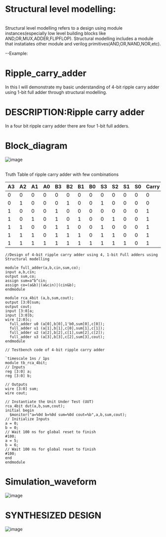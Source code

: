 # Structural level modelling:
<br>Structural level modelling refers to a design using module instances(especially low level building blocks like AND,OR,MUX,ADDER,FLIPFLOP).
Structural modelling includes a module that instatiates other module  and verilog primitives(AND,OR,NAND,NOR,etc).<br>

--Example:
# Ripple_carry_adder
In this I will demonstrate my basic understanding of  4-bit ripple carry adder using 1-bit full adder through structural modelling.

# DESCRIPTION:Ripple carry adder
<p allign="justify">In a four bit ripple carry adder there are four 1-bit full adders.

# Block_diagram

![image](https://github.com/ASHREDD/digital_ic_design_workshop/assets/168950588/993166c7-9aa5-479c-93a0-1ede211f61db)

<br>Truth Table of ripple carry adder with few combinations<br>

|A3|A2|A1|A0|B3|B2|B1|B0|S3|S2|S1|S0|Carry|
|--|--|--|--|--|--|--|--|--|--|--|--|-----|
|0|0|0|0|0|0|0|0|0|0|0|0|0|
|0|1|0|0|0|1|0|0|1|0|0|0|0|
|1|0|0|0|1|0|0|0|0|0|0|0|1|
|1|0|1|0|1|0|1|0|0|1|0|0|1|
|1|1|0|0|1|1|0|0|1|0|0|0|1|
|1|1|1|0|1|1|1|0|1|1|0|0|1|
|1|1|1|1|1|1|1|1|1|1|1|0|1|

```
//Design of 4-bit ripple carry adder using 4, 1-bit Full adders using Structural modelling

module full_adder(a,b,cin,sum,co);
input a,b,cin;
output sum,co;
assign sum=a^b^cin;
assign co=(a&b)|(a&cin)|(cin&b);
endmodule

module rca_4bit (a,b,sum,cout);
output [3:0]sum;
output cout;
input [3:0]a;
input [3:0]b;
wire [2:0]c;
  full_adder u0 (a[0],b[0],1'b0,sum[0],c[0]);
  full_adder u1 (a[1],b[1],c[0],sum[1],c[1]);
  full_adder u2 (a[2],b[2],c[1],sum[2],c[2]);
  full_adder u3 (a[3],b[3],c[2],sum[3],cout);
endmodule
```
```
// Testbench code of 4-bit ripple carry adder

`timescale 1ns / 1ps
module tb_rca_4bit;
// Inputs
reg [3:0] a;
reg [3:0] b;

// Outputs
wire [3:0] sum;
wire cout;

// Instantiate the Unit Under Test (UUT)
rca_4bit dut(a,b,sum,cout);
initial begin
  $monitor("a=%0d b=%0d sum=%0d cout=%b",a,b,sum,cout);
// Initialize Inputs
a = 0;
b = 0;
// Wait 100 ns for global reset to finish
#100;
a = 5;
b = 6;
// Wait 100 ns for global reset to finish
#100;
end
endmodule
```
# Simulation_waveform

![image](https://github.com/ASHREDD/digital_ic_design_workshop/assets/168950588/1bc35339-47df-45bd-ba4b-4ed59c4a367c)

# SYNTHESIZED DESIGN

![image](https://github.com/ASHREDD/digital_ic_design_workshop/assets/168950588/da34ddda-26b9-48a1-a221-e171c6c936af)


















